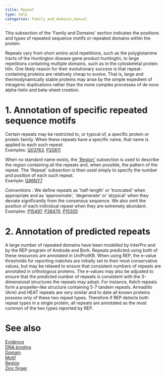 ```yaml
---
title: Repeat
type: help
categories: Family_and_domains,manual
---
```


This subsection of the 'Family and Domains' section indicates the positions and types of repeated sequence motifs or repeated domains within the protein.

Repeats vary from short amino acid repetitions, such as the polyglutamine tracts of the Huntington disease gene product huntingtin, to large repetitions containing multiple domains, such as in the cytoskeletal protein titin. One likely reason for their evolutionary success is that repeat-containing proteins are relatively cheap to evolve. That is, large and thermodynamically stable proteins may arise by the simple expedient of intragenic duplications rather than the more complex processes of de novo alpha-helix and beta-sheet creation.

# 1. Annotation of specific repeated sequence motifs

Certain repeats may be restricted to, or typical of, a specific protein or protein family. When these repeats have a specific name, that name is applied to each such repeat:  
Examples: [Q03763](https://www.uniprot.org/uniprotkb/Q03763#family_and_domains), [P20811](https://www.uniprot.org/uniprotkb/P20811#family_and_domains)

When no standard name exists, the ['Region'](https://www.uniprot.org/help/region) subsection is used to describe the region containing all the repeats and, when possible, the pattern of the repeat. The 'Repeat' subsection is then used simply to specify the number and position of each such repeat.  
Example: [Q96NY7](https://www.uniprot.org/uniprotkb/Q96NY7#family_and_domains)

*Conventions* : We define repeats as 'half-length' or 'truncated' when appropriate and as 'approximate', 'degenerate' or 'atypical' when they deviate significantly from the consensus sequence. We also omit the position of each individual repeat when they are extremely abundant.  
Examples: [P15497](https://www.uniprot.org/uniprotkb/P15497#family_and_domains), [P38479](https://www.uniprot.org/uniprotkb/P38479#family_and_domains), [P15305](https://www.uniprot.org/uniprotkb/P15305#family_and_domains)

# 2. Annotation of predicted repeats

A large number of repeated domains have been modelled by InterPro and by the REP program of Andrade and Bork. Repeats predicted using both of these resources are annotated in UniProtKB. When using REP, the e-value thresholds for reporting matches are initially set to their most conservative values, but may be relaxed to ensure that consistent numbers of repeats are annotated in orthologous proteins. The e-values may also be adjusted to ensure that the predicted number of repeats is consistent with the 3-dimensional structures the repeats may adopt. For instance, Kelch repeats form a propeller-like structure containing 5-7 tandem repeats. Armadillo (Arm) and HEAT repeats are very similar and to date all known proteins possess only of these two repeat types. Therefore if REP detects both repeat types in a single protein, all repeats are annotated as the most common of the two types reported by REP.

# See also

[Evidence](https://www.uniprot.org/help/evidences)  
[DNA binding](https://www.uniprot.org/help/dna_bind)  
[Domain](https://www.uniprot.org/help/domain)  
[Motif](https://www.uniprot.org/help/motif)  
[Region](https://www.uniprot.org/help/region)  
[Zinc finger](https://www.uniprot.org/help/zn_fing)
